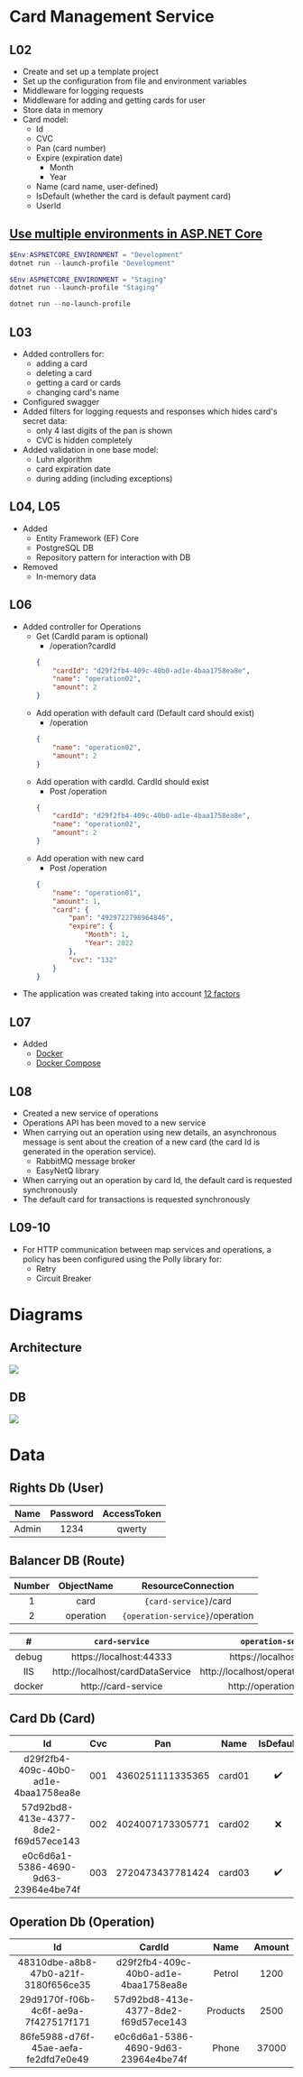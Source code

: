 ﻿# Card Management Service
## L02

- Create and set up a template project
- Set up the configuration from file and environment variables
- Middleware for logging requests
- Middleware for adding and getting cards for user
- Store data in memory
- Card model:
  - Id
  - CVC
  - Pan (card number)
  - Expire (expiration date)
    - Month
    - Year
  - Name (card name, user-defined)
  - IsDefault (whether the card is default payment card)
  - UserId

## [Use multiple environments in ASP.NET Core](https://docs.microsoft.com/en-us/aspnet/core/fundamentals/environments?view=aspnetcore-5.0)
```PowerShell
$Env:ASPNETCORE_ENVIRONMENT = "Development"
dotnet run --launch-profile "Development"

$Env:ASPNETCORE_ENVIRONMENT = "Staging"
dotnet run --launch-profile "Staging"

dotnet run --no-launch-profile
```

## L03

- Added controllers for:
  - adding a card
  - deleting a card
  - getting a card or cards
  - changing card's name
- Configured swagger
- Added filters for logging requests and responses which hides card's secret data:
  - only 4 last digits of the pan is shown
  - CVC is hidden completely
- Added validation in one base model:
  - Luhn algorithm
  - card expiration date
  - during adding (including exceptions)

## L04, L05

- Added 
  - Entity Framework (EF) Core
  - PostgreSQL DB
  - Repository pattern for interaction with DB
- Removed
  - In-memory data

## L06

- Added controller for Operations
  - Get (CardId param is optional)
    - /operation?cardId
    ```json
    {
        "cardId": "d29f2fb4-409c-40b0-ad1e-4baa1758ea8e",
        "name": "operation02",
        "amount": 2
    }
    ```
  - Add operation with default card (Default card should exist)
    - /operation 
    ```json
    {
        "name": "operation02",
        "amount": 2
    }
    ```
  - Add operation with cardId. CardId should exist
    - Post /operation
    ```json
    {
        "cardId": "d29f2fb4-409c-40b0-ad1e-4baa1758ea8e",
        "name": "operation02",
        "amount": 2
    }
    ```
  - Add operation with new card
    - Post /operation
    ```json
    {
        "name": "operation01",
        "amount": 1,
        "card": {
            "pan": "4929722798964846",
            "expire": {
                "Month": 1,
                "Year": 2022
            },
            "cvc": "132"
        }
    }
    ```
- The application was created taking into account [12 factors](https://12factor.net/)

## L07

- Added
  - [Docker](https://docs.docker.com/)
  - [Docker Compose](https://docs.docker.com/compose/)

## L08

- Created a new service of operations
- Operations API has been moved to a new service
- When carrying out an operation using new details, an asynchronous message is sent about the creation of a new card (the card Id is generated in the operation service).
  - RabbitMQ message broker
  - EasyNetQ library
- When carrying out an operation by card Id, the default card is requested synchronously
- The default card for transactions is requested synchronously

## L09-10

- For HTTP communication between map services and operations, a policy has been configured using the Polly library for:
  - Retry
  - Circuit Breaker

# Diagrams
## Architecture

![](Diagrams/CMS-architecture.png)

## DB

![](Diagrams/CMS-db.png)

# Data

## Rights Db (User)

|  Name | Password | AccessToken |
|:-----:|:--------:|:-----------:|
| Admin |   1234   |    qwerty   |

## Balancer DB (Route)

| Number | ObjectName |        ResourceConnection       |
|:------:|:----------:|:-------------------------------:|
|    1   |    card    |      `{card-service}`/card      |
|    2   |  operation | `{operation-service}`/operation |

|    #   |          `card-service`          |          `operation-service`          |
|:------:|:--------------------------------:|:-------------------------------------:|
|  debug |      https://localhost:44333     |        https://localhost:44395        |
|   IIS  | http://localhost/cardDataService | http://localhost/operationDataService |
| docker |        http://card-service       |        http://operation-service       |

## Card Db (Card)

|                  Id                  | Cvc |        Pan       |  Name  |      IsDefault     |                UserId                | ExpirationDate |
|:------------------------------------:|:---:|:----------------:|:------:|:------------------:|:------------------------------------:|:--------------:|
| d29f2fb4-409c-40b0-ad1e-4baa1758ea8e | 001 | 4360251111335365 | card01 | :heavy_check_mark: | 65ebe5d1-a883-46e2-805a-4c2d44eab438 |     12/2099    |
| 57d92bd8-413e-4377-8de2-f69d57ece143 | 002 | 4024007173305771 | card02 |         :x:        | 65ebe5d1-a883-46e2-805a-4c2d44eab438 |     06/2026    |
| e0c6d6a1-5386-4690-9d63-23964e4be74f | 003 | 2720473437781424 | card03 | :heavy_check_mark: |  3fa85f64-5717-4562-b3fc-2c963f66afa |     05/2025    |

## Operation Db (Operation)

|                  Id                  |                CardId                |   Name   | Amount |
|:------------------------------------:|:------------------------------------:|:--------:|:------:|
| 48310dbe-a8b8-47b0-a21f-3180f656ce35 | d29f2fb4-409c-40b0-ad1e-4baa1758ea8e |  Petrol  |  1200  |
| 29d9170f-f06b-4c6f-ae9a-7f427517f171 | 57d92bd8-413e-4377-8de2-f69d57ece143 | Products |  2500  |
| 86fe5988-d76f-45ae-aefa-fe2dfd7e0e49 | e0c6d6a1-5386-4690-9d63-23964e4be74f |   Phone  |  37000 |